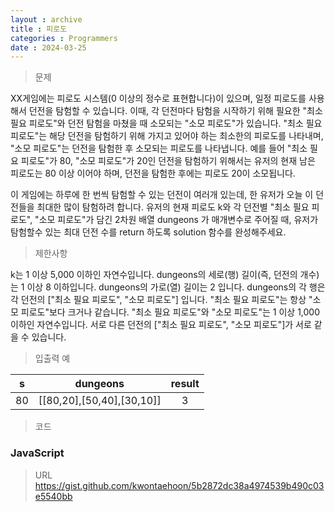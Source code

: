 ```yaml
---
layout : archive
title : 피로도
categories : Programmers
date : 2024-03-25
---
```

> 문제<br>

XX게임에는 피로도 시스템(0 이상의 정수로 표현합니다)이 있으며, 일정 피로도를 사용해서 던전을 탐험할 수 있습니다. 이때, 각 던전마다 탐험을 시작하기 위해 필요한 "최소 필요 피로도"와 던전 탐험을 마쳤을 때 소모되는 "소모 피로도"가 있습니다. "최소 필요 피로도"는 해당 던전을 탐험하기 위해 가지고 있어야 하는 최소한의 피로도를 나타내며, "소모 피로도"는 던전을 탐험한 후 소모되는 피로도를 나타냅니다. 예를 들어 "최소 필요 피로도"가 80, "소모 피로도"가 20인 던전을 탐험하기 위해서는 유저의 현재 남은 피로도는 80 이상 이어야 하며, 던전을 탐험한 후에는 피로도 20이 소모됩니다.

이 게임에는 하루에 한 번씩 탐험할 수 있는 던전이 여러개 있는데, 한 유저가 오늘 이 던전들을 최대한 많이 탐험하려 합니다. 유저의 현재 피로도 k와 각 던전별 "최소 필요 피로도", "소모 피로도"가 담긴 2차원 배열 dungeons 가 매개변수로 주어질 때, 유저가 탐험할수 있는 최대 던전 수를 return 하도록 solution 함수를 완성해주세요.

> 제한사항<br>

k는 1 이상 5,000 이하인 자연수입니다.
dungeons의 세로(행) 길이(즉, 던전의 개수)는 1 이상 8 이하입니다.
dungeons의 가로(열) 길이는 2 입니다.
dungeons의 각 행은 각 던전의 ["최소 필요 피로도", "소모 피로도"] 입니다.
"최소 필요 피로도"는 항상 "소모 피로도"보다 크거나 같습니다.
"최소 필요 피로도"와 "소모 피로도"는 1 이상 1,000 이하인 자연수입니다.
서로 다른 던전의 ["최소 필요 피로도", "소모 피로도"]가 서로 같을 수 있습니다.

> 입출력 예<br>

|s|dungeons|result|
|:--:|:--:|:--:|
|80|[[80,20],[50,40],[30,10]]|3|

> 코드

### JavaScript
<script src="https://gist.github.com/kwontaehoon/5b2872dc38a4974539b490c03e5540bb.js"></script>

> URL
https://gist.github.com/kwontaehoon/5b2872dc38a4974539b490c03e5540bb